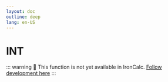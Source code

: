 ```yaml
---
layout: doc
outline: deep
lang: en-US
---
```


# INT

::: warning
🚧 This function is not yet available in IronCalc.
[Follow development here](https://github.com/ironcalc/IronCalc/labels/Functions)
:::